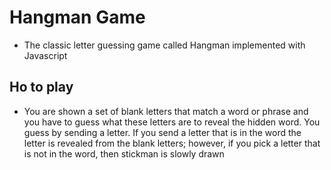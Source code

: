 # Hangman Game
* The classic letter guessing game called Hangman implemented with Javascript

## Ho to play
* You are shown a set of blank letters that match a word or phrase and you have to guess what these letters are to reveal the hidden word. You guess by sending a letter. If you send a letter that is in the word the letter is revealed from the blank letters; however, if you pick a letter that is not in the word, then stickman is slowly drawn
